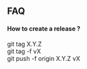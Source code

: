 ## FAQ

#### How to create a release ?

git tag X.Y.Z  
git tag -f vX  
git push -f origin X.Y.Z vX  
